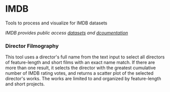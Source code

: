 # IMDB
Tools to process and visualize for IMDB datasets

*IMDB provides public access [datasets](https://datasets.imdbws.com) and [dcoumentation](https://www.imdb.com/interfaces/)*


### Director Filmography
This tool uses a director's full name from the text input to select all directors of feature-length and short films with an exact name match. If there are more than one result, it selects the director with the greatest cumulative number of IMDB rating votes, and returns a scatter plot of the selected director's works. The works are limited to and organized by feature-length and short projects. 
